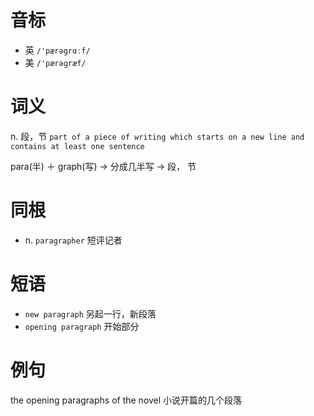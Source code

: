 # 音标

- 英 `/'pærəgrɑːf/`
- 美 `/'pærəɡræf/`

# 词义

n. 段，节
`part of a piece of writing which starts on a new line and contains at least one sentence`



para(半) ＋ graph(写) → 分成几半写 → 段， 节

# 同根

- n. `paragrapher` 短评记者

# 短语

- `new paragraph` 另起一行，新段落
- `opening paragraph` 开始部分

# 例句

the opening paragraphs of the novel
小说开篇的几个段落


